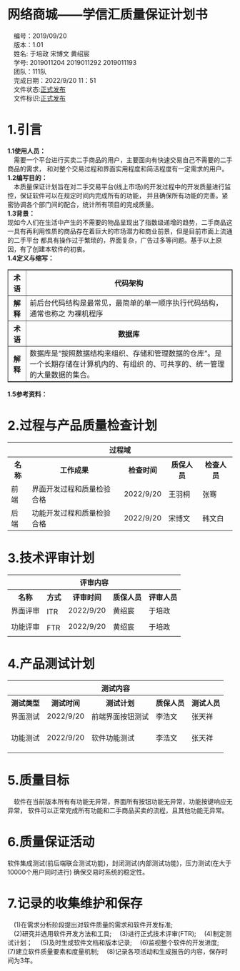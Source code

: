

# 网络商城——学信汇质量保证计划书 #
&emsp;编号：2019/09/20  
&emsp;版本：1.01  
&emsp;姓名: 于培政 宋博文 黄绍宸  
&emsp;学号: 2019011204 2019011292 2019011193  
&emsp;团队：111队  
&emsp;完成日期：2022/9/20 11：51  
&emsp;文件状态:<u>正式发布</u>  
&emsp;文件标识:<u>正式发布</u>

# 1.引言 #
**1.1使用人员：**  
&emsp;需要一个平台进行买卖二手商品的用户，主要面向有快速交易自己不需要的二手商品的需求，
和对整个交易过程和界面实用程度和简洁程度有一定需求的用户。  
**1.2编写目的：**  
&emsp;本质量保证计划旨在对二手交易平台(线上市场)的开发过程中的开发质量进行监控，保证软件可以在规定时间内完成所有的功能，
并且确保所有功能的完善。紧密协调各个部门间的配合，统计所有项目的完成质量。  
**1.3背景：**  
现如今人们在生活中产生的不需要的物品呈现出了指数级递增的趋势，二手商品这一具有再利用性质的商品存在着巨大的市场潜力和商业前景，但是目前市面上流通的二手平台
都具有操作过于繁琐的，界面复杂，广告过多等问题。基于以上原因，有了创建本软件的初衷。  
**1.4定义与缩写：**  
<table border="1">
<tr>
 <th>术语</th>
 <th colspan="3">代码架构</th>
</tr>
<tr>
  <th>解释</th>
  <td  colspan = "3">前后台代码结构是最常见，最简单的单一顺序执行代码结构，通常也称之
为裸机程序</td>

[//]: # (  <th>邮政编码</th>)

[//]: # (  <td>100000</td>)
<tr>
 <th>术语</th>
 <th colspan="3">数据库</th>
</tr>
<tr>
  <th>解释</th>
  <td  colspan = "3">数据库是“按照数据结构来组织、存储和管理数据的仓库”。是一个长期存储在计算机内的、有组织
的、可共享的、统一管理的大量数据的集合。</td>
</tr>
</table>

**1.5参考资料：**  

# 2.过程与产品质量检查计划 #  
<table>
<tr>
    <th colspan="5">过程域</th>
</tr>
<tr>
    <th>名称</th>
    <th>工作成果</th>
    <th>检查时间</th>
    <th>质保人员</th>
    <th>检查人员</th>
</tr>
<tr>
    <td>前端</td>
    <td>界面开发过程和质量检验合格</td>
    <td>2022/9/20</td>
    <td>王羽桐</td>
    <td>张骞</td>
</tr>
<tr>
    <td>后端</td>
    <td>功能开发过程和质量检验合格</td>
    <td>2022/9/20</td>
    <td>宋博文</td>
    <td>韩文白</td>
</tr>
</table>  

# 3.技术评审计划 # 
<table>
<tr>
    <th colspan="5">评审内容</th>
</tr>
<tr>
    <th>名称</th>
    <th>方式</th>
    <th>评审时间</th>
    <th>质保人员</th>
    <th>评审人员</th>
</tr>
<tr>
    <td>界面评审</td>
    <td rowspan="2">ITR</td>
    <td>2022/9/20</td>
    <td>黄绍宸</td>
    <td>于培政</td>
</tr>
<tr>
    <td rowspan="1"></td>
    <td rowspan="1"></td>
    <td rowspan="1"></td>
</tr>
<tr>
    <td>功能评审</td>
    <td rowspan="2">FTR</td>
    <td>2022/9/20</td>
    <td>黄绍宸</td>
    <td>于培政</td>
</tr>
<tr>
    <td rowspan="1"></td>
    <td rowspan="1"></td>
    <td rowspan="1"></td>
    <td rowspan="1"></td>
</tr>
</table>  

# 4.产品测试计划 #  
<table>
<tr>
    <th colspan="5">测试内容</th>
</tr>
<tr>
    <th>测试类型</th>
    <th>测试时间</th>
    <th>测试计划</th>
    <th>质保人员</th>
    <th>测试人员</th>
</tr>
<tr>
    <td>界面测试</td>
    <td rowspan="1">2022/9/20</td>
    <td>前端界面按钮测试</td>
    <td>李浩文</td>
    <td>张天祥</td>
</tr>

[//]: # (界面测试)
<tr>
    <td rowspan="1"></td>
    <td rowspan="1"></td>
    <td rowspan="1"></td>
    <td rowspan="1"></td>
    <td rowspan="1"></td>
</tr>
<tr>
    <td rowspan="1"></td>
    <td rowspan="1"></td>
    <td rowspan="1"></td>
    <td rowspan="1"></td>
    <td rowspan="1"></td>
</tr>
<tr>
    <td rowspan="1"></td>
    <td rowspan="1"></td>
    <td rowspan="1"></td>
    <td rowspan="1"></td>
    <td rowspan="1"></td>
</tr>
<tr>
    <td>功能测试</td>
    <td rowspan="1">2022/9/20</td>
    <td>软件功能测试</td>
    <td>李浩文</td>
    <td>张天祥</td>
</tr>

[//]: # (功能测试)
<tr>
    <td rowspan="1"></td>
    <td rowspan="1"></td>
    <td rowspan="1"></td>
    <td rowspan="1"></td>
    <td rowspan="1"></td>
</tr>
<tr>
    <td rowspan="1"></td>
    <td rowspan="1"></td>
    <td rowspan="1"></td>
    <td rowspan="1"></td>
    <td rowspan="1"></td>
</tr>
<tr>
    <td rowspan="1"></td>
    <td rowspan="1"></td>
    <td rowspan="1"></td>
    <td rowspan="1"></td>
    <td rowspan="1"></td>
</tr>
</table>

# 5.质量目标 # 
&emsp;软件在当前版本所有有功能无异常，界面所有按钮功能无异常，功能按键响应无异常，
软件可以正常完成所有功能和二手商品买卖的流程，且其他功能无异常。

# 6.质量保证活动 # 
软件集成测试(前后端联合测试功能)，封闭测试(内部测试功能)，压力测试(在大于10000个用户同时进行)
确保交易时系统的稳定性。  
# 7.记录的收集维护和保存 #
&emsp;(1)在需求分析阶段提出对软件质量的需求和软件开发标准;  
&emsp;(2)研究并选用软件开发方法和工具;
&emsp;(3)进行正式技术评审(FTR);
&emsp;(4)制定测试计划；
&emsp;(5)及时生成软件文档和版本记录;
&emsp;(6)监视整个软件的开发进度;
&emsp;(7)建立软件质量要素和度量机制;
&emsp;(8)记录各项活动和生成报告的内容，保存时间为3年。
